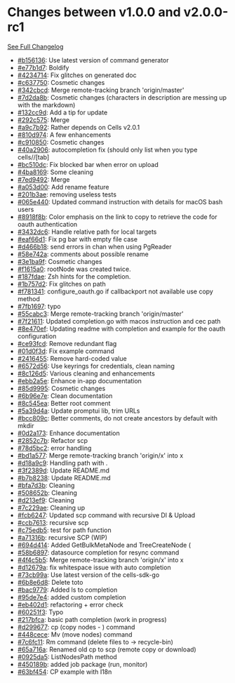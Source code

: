 # Changes between v1.0.0 and v2.0.0-rc1

[See Full Changelog](https://github.com/pydio/cells-client/compare/v1.0.0...v2.0.0-rc1)

- [#b156136](https://github.com/pydio/cells-client/commit/b1561365b89b341d2de80c73ce9aec7bd27875ff): Use latest version of command generator
- [#e77b1d7](https://github.com/pydio/cells-client/commit/e77b1d7022ef52b8c11e3638bd0c38f76d3262e3): Boldify
- [#4234714](https://github.com/pydio/cells-client/commit/4234714a3e3695435c656ca74031b11250646c3c): Fix glitches on generated doc
- [#c637750](https://github.com/pydio/cells-client/commit/c63775060624418b4ce89e75cb1e62021eb9c65d): Cosmetic changes
- [#342cbcd](https://github.com/pydio/cells-client/commit/342cbcd735c7b170ed883e69d495db9b32cad993): Merge remote-tracking branch 'origin/master'
- [#7d2da8b](https://github.com/pydio/cells-client/commit/7d2da8bccf1441cf793285f658ce6e9373a1eff9): Cosmetic changes (characters in description are messing up with the markdown)
- [#132cc9d](https://github.com/pydio/cells-client/commit/132cc9de1226345e7874db3b13efa66e28810cb8): Add a tip for update
- [#292c575](https://github.com/pydio/cells-client/commit/292c57511a4b316fd19b8175bf45fa7588afa50f): Merge
- [#a9c7b92](https://github.com/pydio/cells-client/commit/a9c7b92a859d5684885268086fb90b0aaf3dbf96): Rather depends on Cells v2.0.1
- [#810d974](https://github.com/pydio/cells-client/commit/810d974ed894da5aa6565be78b8cae13bb76bbcc): A few enhancements
- [#c910850](https://github.com/pydio/cells-client/commit/c910850357b596df3aa209f9028584ebe13487ce): Cosmetic changes
- [#40a2906](https://github.com/pydio/cells-client/commit/40a29062c1541499581e79330c98cc6f7bf82767): autocompletion fix (should only list when you type cells//[tab]
- [#bc510dc](https://github.com/pydio/cells-client/commit/bc510dc946db7c2223b24e0c9382fe8510123eaf): Fix blocked bar when error on upload
- [#4ba8169](https://github.com/pydio/cells-client/commit/4ba8169d4ab44ae46adddc94f25f7a626eaa0ef3): Some cleaning
- [#7ed9492](https://github.com/pydio/cells-client/commit/7ed94922ef98bb7027f05e6bf790ee7651cfe867): Merge
- [#a053d00](https://github.com/pydio/cells-client/commit/a053d005380ad19a71878731f0b093dd55b1d657): Add rename feature
- [#201b3ae](https://github.com/pydio/cells-client/commit/201b3aec9e964d03220a6ef7ea24a0b9caed8b9b): removing useless tests
- [#065e440](https://github.com/pydio/cells-client/commit/065e44025dbef66216fa4e855091e18ce28f357d): Updated command instruction with details for macOS bash users
- [#8918f8b](https://github.com/pydio/cells-client/commit/8918f8bb98e709bc10b75d349ae5c6d3d40e3117): Color emphasis on the link to copy to retrieve the code for oauth authentication
- [#3432dc6](https://github.com/pydio/cells-client/commit/3432dc6613fecf2784416dbd6c5a519dcb058cae): Handle relative path for local targets
- [#eaf66d1](https://github.com/pydio/cells-client/commit/eaf66d11c070ee91e8db05b34bbf0475ad38e36e): Fix pg bar with empty file case
- [#d466b18](https://github.com/pydio/cells-client/commit/d466b185b4118ed0bc78ec74a84db0ea3f8bec70): send errors in chan when using PgReader
- [#58e742a](https://github.com/pydio/cells-client/commit/58e742a55376ed3415ec056f82f27377344ded7a): comments about possible rename
- [#3e1ba9f](https://github.com/pydio/cells-client/commit/3e1ba9f6e2eb9fe93efe37167c8f879fef5bf6c6): Cosmetic changes
- [#f1615a0](https://github.com/pydio/cells-client/commit/f1615a02595bd0debe21e9f1b27a39011e4ddf79): rootNode was created twice.
- [#187fdae](https://github.com/pydio/cells-client/commit/187fdae8041bb22f9d73950a3fa94bf80359117a): Zsh hints for the completion.
- [#1b757d2](https://github.com/pydio/cells-client/commit/1b757d24952efd259ebde90e623538856d928fec): Fix glitches on path
- [#f781341](https://github.com/pydio/cells-client/commit/f7813410962fd5873288eb85f3ccfe9a0e226a90): configure_oauth.go if callbackport not available use copy method
- [#7fb1697](https://github.com/pydio/cells-client/commit/7fb169788b3ede1ec11d44457ff3b67f4165571b): typo
- [#55cabc3](https://github.com/pydio/cells-client/commit/55cabc3f08aa971ebc25263798789ac282ba83b0): Merge remote-tracking branch 'origin/master'
- [#7f21611](https://github.com/pydio/cells-client/commit/7f2161138aee0c4b9dc8d00214e486832da6549f): Updated completion.go with macos instruction and cec path
- [#8e470ef](https://github.com/pydio/cells-client/commit/8e470ef90cb97ed1812876f2df7663d5ab68ab94): Updating readme with completion and example for the oauth configuration
- [#ce93fcd](https://github.com/pydio/cells-client/commit/ce93fcd309eafb55a9ea2c11f635426adc7e2369): Remove redundant flag
- [#01d0f3d](https://github.com/pydio/cells-client/commit/01d0f3d508cf348ce57a3489cc273692c81147b9): Fix example command
- [#2416455](https://github.com/pydio/cells-client/commit/24164554ce718c5c255564cbfdc2eddb22a554f0): Remove hard-coded value
- [#6572d56](https://github.com/pydio/cells-client/commit/6572d560a48af8897945bde0832557606e1a4f99): Use keyrings for credentials, clean naming
- [#8c126d5](https://github.com/pydio/cells-client/commit/8c126d53a0e65c006bd885d8e3d2f6add5e52f05): Various cleaning and enhancements
- [#ebb2a5e](https://github.com/pydio/cells-client/commit/ebb2a5ea5b317c361865bba4b1d24724e01310f2): Enhance in-app documentation
- [#85d9995](https://github.com/pydio/cells-client/commit/85d999525311d51004168ca0acf15ca777db60b6): Cosmetic changes
- [#6b96e7e](https://github.com/pydio/cells-client/commit/6b96e7e19512f36452f771f1d46bbade5346dcbb): Clean documentation
- [#8c545ea](https://github.com/pydio/cells-client/commit/8c545eabe5acb7c798d16d01ff8b04b38360d0a0): Better root comment
- [#5a39d4a](https://github.com/pydio/cells-client/commit/5a39d4a151127f5693defc9cfce531a2cb2c7c44): Update promptui lib, trim URLs
- [#bcc809c](https://github.com/pydio/cells-client/commit/bcc809c30a982998858d0896ef611491c21d0792): Better comments, do not create ancestors by default with mkdir
- [#0d2a173](https://github.com/pydio/cells-client/commit/0d2a173faeb9d7cde3e08f23cb5a1749ba4b85ac): Enhance documentation
- [#2852c7b](https://github.com/pydio/cells-client/commit/2852c7be2347b04d274774b645bb810108b0fbea): Refactor scp
- [#78d5bc2](https://github.com/pydio/cells-client/commit/78d5bc22f83826f31277141295f73b656ebcbf6b): error handling
- [#bd1a577](https://github.com/pydio/cells-client/commit/bd1a5777c4e4a5bf095cd243f3fb5a82e7ee6ecf): Merge remote-tracking branch 'origin/x' into x
- [#d18a9c9](https://github.com/pydio/cells-client/commit/d18a9c98fd431f13f879ef07e8687099493c7e99): Handling path with .
- [#3f2389d](https://github.com/pydio/cells-client/commit/3f2389d0fd50fe89c2f6e54d3cc95c37ca759afc): Update README.md
- [#b7b8238](https://github.com/pydio/cells-client/commit/b7b8238761a8bb43bc7dc8bb9b51abd8088a6f38): Update README.md
- [#bfa7d3b](https://github.com/pydio/cells-client/commit/bfa7d3b3ee4bd51cbb64fb0527cc84461eabd787): Cleaning
- [#508652b](https://github.com/pydio/cells-client/commit/508652b90bdd25a8f1dabb17e6baebc4d69a7cfa): Cleaning
- [#d213ef9](https://github.com/pydio/cells-client/commit/d213ef9a50017b350529b5e4b330767e8bc41a18): Cleaning
- [#7c229ae](https://github.com/pydio/cells-client/commit/7c229ae303263ce0a771cb17f9f15a8734311d86): Cleaning up
- [#fcb6247](https://github.com/pydio/cells-client/commit/fcb6247dc7e433ea9d4895f97f2a8d9db158f0e2): Updated scp command with recursive Dl & Upload
- [#ccb7613](https://github.com/pydio/cells-client/commit/ccb76139a7926afa25635ca2b46210689d07cb3f): recursive scp
- [#c75edb5](https://github.com/pydio/cells-client/commit/c75edb538c224a3274a3301343606a016961692b): test for path function
- [#a71316b](https://github.com/pydio/cells-client/commit/a71316b7646c55bb1e41b4292c1e1df00d1671e5): recursive SCP (WIP)
- [#694d414](https://github.com/pydio/cells-client/commit/694d41462ac7123665f2fdad7525f027870ed950): Added GetBulkMetaNode and TreeCreateNode (
- [#58b6897](https://github.com/pydio/cells-client/commit/58b6897feee474e9679eee37dfa5f2f92a75abfd): datasource completion for resync command
- [#4f4c5b5](https://github.com/pydio/cells-client/commit/4f4c5b50f06f122a9160a1d97683d3b8a45a7c60): Merge remote-tracking branch 'origin/x' into x
- [#d12679a](https://github.com/pydio/cells-client/commit/d12679afcf765f70528aaa4e5607f96eea6f7f00): fix whitespace issue with auto completion
- [#73cb99a](https://github.com/pydio/cells-client/commit/73cb99a28b7e62de83de321a8150279a189be935): Use latest version of the cells-sdk-go
- [#6b8e6d8](https://github.com/pydio/cells-client/commit/6b8e6d8a15f1766679beb46e0f4fb640e5e49642): Delete toto
- [#bac9779](https://github.com/pydio/cells-client/commit/bac97795f334f2f2b8ee7370d72f1663b923ecc7): Added ls to completion
- [#95de7e4](https://github.com/pydio/cells-client/commit/95de7e4fd8a3fbb661fc91a48398f407e67d6545): added custom completion
- [#eb402d1](https://github.com/pydio/cells-client/commit/eb402d1b182f0d7dda4665884fede66029b23fc5): refactoring + error check
- [#60251f3](https://github.com/pydio/cells-client/commit/60251f34243f536cec3806447304163c258d2382): Typo
- [#217bfca](https://github.com/pydio/cells-client/commit/217bfca774ded1fbaf9fe3f367cad39f30afc092): basic path completion (work in progress)
- [#d299677](https://github.com/pydio/cells-client/commit/d2996776a497726276a9f17d19a3cbd0361c65e9): cp (copy nodes - ) command
- [#448cece](https://github.com/pydio/cells-client/commit/448cece0174eecb211afed52cc18713b9d40e6d3): Mv (move nodes) command
- [#7c6fc11](https://github.com/pydio/cells-client/commit/7c6fc11cc3f86abeb728302f419228f6a864c344): Rm command (delete files to -> recycle-bin)
- [#65a716a](https://github.com/pydio/cells-client/commit/65a716a2319aec82caccfa2ce3c14557d160e85a): Renamed old cp to scp (remote copy or download)
- [#0925da5](https://github.com/pydio/cells-client/commit/0925da51a2cc92f8a84afa5edaf642756c3f42b5): ListNodesPath method
- [#450189b](https://github.com/pydio/cells-client/commit/450189b416e2357d655a6297fa861b77a09193e8): added job package (run, monitor)
- [#63bf454](https://github.com/pydio/cells-client/commit/63bf4544b86e4c6ee88a2fc04acc26e0dbf32e54): CP example with I18n

